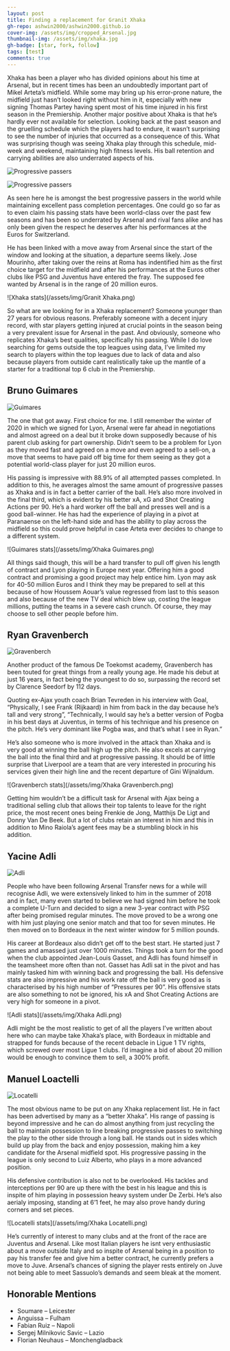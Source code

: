 ```yaml
---
layout: post
title: Finding a replacement for Granit Xhaka
gh-repo: ashwin2000/ashwin2000.github.io
cover-img: /assets/img/cropped_Arsenal.jpg
thumbnail-img: /assets/img/xhaka.jpg	
gh-badge: [star, fork, follow]
tags: [test]
comments: true
---
```


   
   
   
Xhaka has been a player who has divided opinions about his time at Arsenal, but in recent times has been an undoubtedly important part of Mikel Arteta’s midfield. While some may bring up his error-prone nature, the midfield just hasn’t looked right without him in it, especially with new signing Thomas Partey having spent most of his time injured in his first season in the Premiership. Another major positive about Xhaka is that he’s hardly ever not available for selection. Looking back at the past season and the gruelling schedule which the players had to endure, it wasn’t surprising to see the number of injuries that occurred as a consequence of this. What was surprising though was seeing Xhaka play through this schedule, mid-week and weekend, maintaining high fitness levels. His ball retention and carrying abilities are also underrated aspects of his.

![Progressive passers](/assets/img/scatter_prog.png)

![Progressive passers](/assets/img/scatter_prog1.png)
   
   
As seen here he is amongst the best progressive passers in the world while maintaining excellent pass completion percentages. One could go so far as to even claim his passing stats have been world-class over the past few seasons and has been so underrated by Arsenal and rival fans alike and has only been given the respect he deserves after his performances at the Euros for Switzerland.

He has been linked with a move away from Arsenal since the start of the window and looking at the situation, a departure seems likely. Jose Mourinho, after taking over the reins at Roma has indentified him as the first choice target for the midfield and after his performances at the Euros other clubs like PSG and Juventus have entered the fray. The supposed fee wanted by Arsenal is in the range of 20 million euros.

![Xhaka stats](/assets/img/Granit Xhaka.png)

So what are we looking for in a Xhaka replacement? Someone younger than 27 years for obvious reasons. Preferably someone with a decent injury record, with star players getting injured at crucial points in the season being a very prevalent issue for Arsenal in the past. And obviously, someone who replicates Xhaka’s best qualities, specifically his passing. While I do love searching for gems outside the top leagues using data, I’ve limited my search to players within the top leagues due to lack of data and also because players from outside cant realistically take up the mantle of a starter for a traditional top 6 club in the Premiership.
   
   
## Bruno Guimares

![Guimares](/assets/img/bruno.jpg)

The one that got away. First choice for me. I still remember the winter of 2020 in which we signed for Lyon, Arsenal were far ahead in negotiations and almost agreed on a deal but it broke down supposedly because of his parent club asking for part ownership. Didn’t seem to be a problem for Lyon as they moved fast and agreed on a move and even agreed to a sell-on, a move that seems to have paid off big time for them seeing as they got a potential world-class player for just 20 million euros.

His passing is impressive with 88.9% of all attempted passes completed. In addition to this, he averages almost the same amount of progressive passes as Xhaka and is in fact a better carrier of the ball. He’s also more involved in the final third, which is evident by his better xA, xG and Shot Creating Actions per 90. He’s a hard worker off the ball and presses well and is a good ball-winner. He has had the experience of playing in a pivot at Paranaense on the left-hand side and has the ability to play across the midfield so this could prove helpful in case Arteta ever decides to change to a different system.

![Guimares stats](/assets/img/Xhaka Guimares.png)

All things said though, this will be a hard transfer to pull off given his length of contract and Lyon playing in Europe next year. Offering him a good contract and promising a good project may help entice him. Lyon may ask for 40-50 million Euros and I think they may be prepared to sell at this because of how Houssem Aouar’s value regressed from last to this season and also because of the new TV deal which blew up, costing the league millions, putting the teams in a severe cash crunch. Of course, they may choose to sell other people before him.
   
   
## Ryan Gravenberch

![Gravenberch](/assets/img/Gravenberch.jpeg)

Another product of the famous De Toekomst academy, Gravenberch has been touted for great things from a really young age. He made his debut at just 16 years, in fact being the youngest to do so, surpassing the record set by Clarence Seedorf by 112 days.

Quoting ex-Ajax youth coach Brian Tevreden in his interview with Goal, “Physically, I see Frank (Rijkaard) in him from back in the day because he’s tall and very strong”, “Technically, I would say he’s a better version of Pogba in his best days at Juventus, in terms of his technique and his presence on the pitch. He’s very dominant like Pogba was, and that’s what I see in Ryan.”

He’s also someone who is more involved in the attack than Xhaka and is very good at winning the ball high up the pitch. He also excels at carrying the ball into the final third and at progressive passing. It should be of little surprise that Liverpool are a team that are very interested in procuring his services given their high line and the recent departure of Gini Wijnaldum.

![Gravenberch stats](/assets/img/Xhaka Gravenberch.png)

Getting him wouldn’t be a difficult task for Arsenal with Ajax being a traditional selling club that allows their top talents to leave for the right price, the most recent ones being Frenkie de Jong, Matthijs De Ligt and Donny Van De Beek. But a lot of clubs retain an interest in him and this in addition to Mino Raiola’s agent fees may be a stumbling block in his addition.
   
   
## Yacine Adli

![Adli](/assets/img/Adli.jpg)

People who have been following Arsenal Transfer news for a while will recognise Adli, we were extensively linked to him in the summer of 2018 and in fact, many even started to believe we had signed him before he took a complete U-Turn and decided to sign a new 3-year contract with PSG after being promised regular minutes. The move proved to be a wrong one with him just playing one senior match and that too for seven minutes. He then moved on to Bordeaux in the next winter window for 5 million pounds.

His career at Bordeaux also didn’t get off to the best start. He started just 7 games and amassed just over 1000 minutes. Things took a turn for the good when the club appointed Jean-Louis Gasset, and Adli has found himself in the teamsheet more often than not. Gasset has Adli sat in the pivot and has mainly tasked him with winning back and progressing the ball. His defensive stats are also impressive and his work rate off the ball is very good as is characterised by his high number of “Pressures per 90”. His offensive stats are also something to not be ignored, his xA and Shot Creating Actions are very high for someone in a pivot.

![Adli stats](/assets/img/Xhaka Adli.png)

Adli might be the most realistic to get of all the players I’ve written about here who can maybe take Xhaka’s place, with Bordeaux in midtable and strapped for funds because of the recent debacle in Ligue 1 TV rights, which screwed over most Ligue 1 clubs. I’d imagine a bid of about 20 million would be enough to convince them to sell, a 300% profit.
   
   
## Manuel Loactelli

![Locatelli](/assets/img/locatelli.jpg)

The most obvious name to be put on any Xhaka replacement list. He in fact has been advertised by many as a “better Xhaka”. His range of passing is beyond impressive and he can do almost anything from just recycling the ball to maintain possession to line breaking progressive passes to switching the play to the other side through a long ball. He stands out in sides which build up play from the back and enjoy possession, making him a key candidate for the Arsenal midfield spot. His progressive passing in the league is only second to Luiz Alberto, who plays in a more advanced position.

His defensive contribution is also not to be overlooked. His tackles and interceptions per 90 are up there with the best in his league and this is inspite of him playing in possession heavy system under De Zerbi. He’s also aerialy imposing, standing at 6’1 feet, he may also prove handy during corners and set pieces.

![Locatelli stats](/assets/img/Xhaka Locatelli.png)

He’s currently of interest to many clubs and at the front of the race are Juventus and Arsenal. Like most Italian players he isnt very enthusiastic about a move outside Italy and so inspite of Arsenal being in a position to pay his transfer fee and give him a better contract, he currently prefers a move to Juve. Arsenal’s chances of signing the player rests entirely on Juve not being able to meet Sassuolo’s demands and seem bleak at the moment.
   
   
## Honorable Mentions

* Soumare – Leicester
* Anguissa – Fulham
* Fabian Ruiz – Napoli
* Sergej Milnikovic Savic – Lazio
* Florian Neuhaus – Monchengladback
